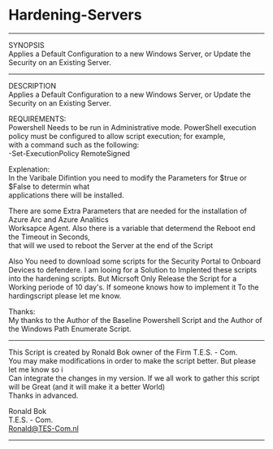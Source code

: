 # Hardening-Servers
***********************************************************
SYNOPSIS                                                
Applies a Default Configuration to a new Windows Server, or Update the Security on an Existing Server.           
***********************************************************
DESCRIPTION                                             
Applies a Default Configuration to a new Windows Server, or Update the Security on an Existing Server.           
                                                         
REQUIREMENTS:                                           
Powershell Needs to be run in Administrative mode.
PowerShell execution policy must be configured to allow script execution; for example,                          
with a command such as the following:                   
               -Set-ExecutionPolicy RemoteSigned        
                                                        
Explenation:                                            
In the Varibale Difintion you need to modify the Parameters for $true or $False to determin what         
applications there will be installed.                   
                                                        
There are some Extra Parameters that are needed for the installation of Azure Arc and Azure Analitics           
Worksapce Agent. Also there is a variable that determend the Reboot end the Timeout in Seconds,                  
that will we used to reboot the Server at the end of the Script                                                  
                                                        
Also You need to download some scripts for the Security Portal to Onboard Devices to defendere.
I am looing for a Solution to Implented these scripts into the hardening scripts. But Micrsoft
Only Release the Script for a Working periode of 10 day's. If someone knows how to implement it
To the hardingscript please let me know.

Thanks:                                                 
My thanks to the Author of the Baseline Powershell Script and the Author of the Windows Path Enumerate Script.
                                                         
****************************************************************
This Script is created by Ronald Bok owner of the Firm T.E.S. - Com.                                          
You may make modifications in order to make the script better. But please let me know so i                     
Can integrate the changes in my version. If we all work to gather this script will be Great
(and it will make it a better World)                            
Thanks in advanced.                                     
                                                        
Ronald Bok                                              
T.E.S. - Com.                                           
Ronald@TES-Com.nl                                       
***********************************************************
